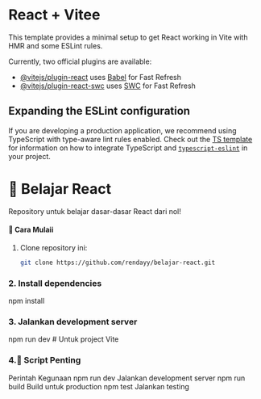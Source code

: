 # React + Vitee

This template provides a minimal setup to get React working in Vite with HMR and some ESLint rules.

Currently, two official plugins are available:

- [@vitejs/plugin-react](https://github.com/vitejs/vite-plugin-react/blob/main/packages/plugin-react) uses [Babel](https://babeljs.io/) for Fast Refresh
- [@vitejs/plugin-react-swc](https://github.com/vitejs/vite-plugin-react/blob/main/packages/plugin-react-swc) uses [SWC](https://swc.rs/) for Fast Refresh

## Expanding the ESLint configuration

If you are developing a production application, we recommend using TypeScript with type-aware lint rules enabled. Check out the [TS template](https://github.com/vitejs/vite/tree/main/packages/create-vite/template-react-ts) for information on how to integrate TypeScript and [`typescript-eslint`](https://typescript-eslint.io) in your project.

# 🚀 Belajar React

Repository untuk belajar dasar-dasar React dari nol!

#### 🔧 Cara Mulaii
1. Clone repository ini:
   ```bash
   git clone https://github.com/rendayy/belajar-react.git

### 2. Install dependencies
npm install

### 3. Jalankan development server
npm run dev  # Untuk project Vite

### 4.🔧 Script Penting
Perintah	Kegunaan
npm run dev	Jalankan development server
npm run build	Build untuk production
npm test	Jalankan testing
